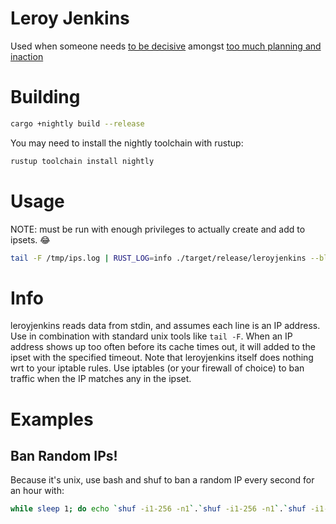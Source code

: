 # Leroy Jenkins
Used when someone needs [to be decisive](https://www.youtube.com/watch?v=mLyOj_QD4a4) amongst [too much planning and inaction](https://www.youtube.com/watch?v=km5FAAQLUT8)

# Building
```sh
cargo +nightly build --release
```
You may need to install the nightly toolchain with rustup:
```sh
rustup toolchain install nightly
```

# Usage
NOTE: must be run with enough privileges to actually create and add to ipsets. :joy:
```sh
tail -F /tmp/ips.log | RUST_LOG=info ./target/release/leroyjenkins --bl-ttl=20 --bl-threshold=100 --ipset-base-time=100 --ipset-ban-ttl=86400 --ipset-ipv6-name=leroy6 --ipset-ipv4-name=leroy4 --reporting-ip-time-period=1 --reporting-ban-time-period=1
```

# Info
leroyjenkins reads data from stdin, and assumes each line is an IP address. Use in combination with standard unix tools like `tail -F`. When an IP address shows up too often before its cache times out, it will added to the ipset with the specified timeout. Note that leroyjenkins itself does nothing wrt to your iptable rules. Use iptables (or your firewall of choice) to ban traffic when the IP matches any in the ipset.


# Examples

## Ban Random IPs!
Because it's unix, use bash and shuf to ban a random IP every second for an hour with:
```sh
while sleep 1; do echo `shuf -i1-256 -n1`.`shuf -i1-256 -n1`.`shuf -i1-256 -n1`.`shuf -i1-256 -n1`; done | RUST_LOG=info ./target/release/leroyjenkins --bl-ttl=10 --bl-threshold=0 --ipset-base-time=100 --ipset-ban-ttl=3600 --ipset-ipv6-name=leroy6 --ipset-ipv4-name=leroy4 --reporting-ip-time-period=1 --reporting-ban-time-period=1
```
